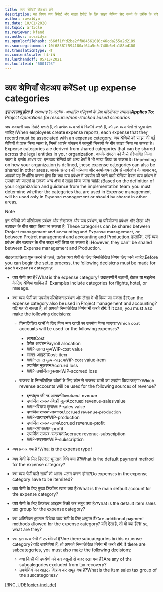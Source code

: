 ```yaml
---
title: व्यय श्रेणियाँ सेटअप करें
description: यह विषय व्यय रिपोर्ट और साझा रिपोर्ट के लिए साझा श्रेणियां सेट करने के तरीके के बारे में जानकारी प्रदान करता है।
author: suvaidya
ms.date: 10/01/2020
ms.topic: article
ms.reviewer: kfend
ms.author: suvaidya
ms.openlocfilehash: d66df1ffd2be2ff884561010c46cda255a2d2189
ms.sourcegitcommit: 40f68387f594180af64a5e5c748b6efa188bd300
ms.translationtype: HT
ms.contentlocale: hi-IN
ms.lasthandoff: 05/10/2021
ms.locfileid: "6001793"
---
```

# <a name="set-up-expense-categories"></a><span data-ttu-id="4e568-103">व्यय श्रेणियाँ सेटअप करें</span><span class="sxs-lookup"><span data-stu-id="4e568-103">Set up expense categories</span></span>

<span data-ttu-id="4e568-104">_**इस पर लागू होता है:** संसाधन/गैर-स्टॉक -आधारित परिदृश्यों के लिए परियोजना संचालन_</span><span class="sxs-lookup"><span data-stu-id="4e568-104">_**Applies To:** Project Operations for resource/non-stocked based scenarios_</span></span>

<span data-ttu-id="4e568-105">जब कर्मचारी व्यय रिपोर्ट बनाते हैं, तो प्रत्येक व्यय जो वे रिकॉर्ड करते हैं, को एक व्यय श्रेणी से जुड़ा होना चाहिए।</span><span class="sxs-lookup"><span data-stu-id="4e568-105">When employees create expense reports, each expense that they record must be associated with an expense category.</span></span> <span data-ttu-id="4e568-106">व्यय श्रेणियों को साझा की गई श्रेणियों से प्राप्त किया जाता है, जिन्हें आपके संगठन में कानूनी निकायों के बीच साझा किया जा सकता है।</span><span class="sxs-lookup"><span data-stu-id="4e568-106">Expense categories are derived from shared categories that can be shared across the legal entities in your organization.</span></span> <span data-ttu-id="4e568-107">आपके संगठन को कैसे परिभाषित किया जाता है, इसके आधार पर, इन व्यय श्रेणियों को अन्य क्षेत्रों में भी साझा किया जा सकता है।</span><span class="sxs-lookup"><span data-stu-id="4e568-107">Depending on how your organization is defined, these expense categories can also be shared in other areas.</span></span> <span data-ttu-id="4e568-108">आपके संगठन की परिभाषा और कार्यान्वयन टीम से मार्गदर्शन के आधार पर, आपको यह निर्धारित करना होगा कि क्या व्यय प्रबंधन में उपयोग की जाने वाली श्रेणियां केवल व्यय प्रबंधन में उपयोग की जाएंगी या उनको अन्य क्षेत्रों में साझा किया जाना चाहिए।</span><span class="sxs-lookup"><span data-stu-id="4e568-108">Based on the definition of your organization and guidance from the implementation team, you must determine whether the categories that are used in Expense management will be used only in Expense management or should be shared in other areas.</span></span>

> [!NOTE]
> <span data-ttu-id="4e568-109">इन श्रेणियों को परियोजना प्रबंधन और लेखांकन और व्यय प्रबंधन, या परियोजना प्रबंधन और लेखा और उत्पादन के बीच साझा किया जा सकता है।</span><span class="sxs-lookup"><span data-stu-id="4e568-109">These categories can be shared between Project management and accounting and Expense management, or between Project management and accounting and Production.</span></span> <span data-ttu-id="4e568-110">हालांकि, उन्हें व्यय प्रबंधन और उत्पादन के बीच साझा नहीं किया जा सकता है।</span><span class="sxs-lookup"><span data-stu-id="4e568-110">However, they can't be shared between Expense management and Production.</span></span>

<span data-ttu-id="4e568-111">सेटअप प्रक्रिया शुरू करने से पहले, प्रत्येक व्यय श्रेणी के लिए निम्नलिखित निर्णय लिए जाने चाहिए:</span><span class="sxs-lookup"><span data-stu-id="4e568-111">Before you can begin the setup process, the following decisions must be made for each expense category:</span></span>

- <span data-ttu-id="4e568-112">व्यय श्रेणी क्या है?</span><span class="sxs-lookup"><span data-stu-id="4e568-112">What is the expense category?</span></span> <span data-ttu-id="4e568-113">उदाहरणों में उड़ानों, होटल या माइलेज के लिए श्रेणियां शामिल हैं।</span><span class="sxs-lookup"><span data-stu-id="4e568-113">Examples include categories for flights, hotel, or mileage.</span></span>
- <span data-ttu-id="4e568-114">क्या व्यय श्रेणी का उपयोग परियोजना प्रबंधन और लेखा में भी किया जा सकता है?</span><span class="sxs-lookup"><span data-stu-id="4e568-114">Can the expense category also be used in Project management and accounting?</span></span> <span data-ttu-id="4e568-115">यदि यह हो सकता है, तो आपको निम्नलिखित निर्णय भी करने होंगे:</span><span class="sxs-lookup"><span data-stu-id="4e568-115">If it can, you must also make the following decisions:</span></span>

    - <span data-ttu-id="4e568-116">निम्नलिखित खर्चों के लिए किन व्यय खातों का उपयोग किया जाएगा?</span><span class="sxs-lookup"><span data-stu-id="4e568-116">Which cost accounts will be used for the following expenses?</span></span>

        - <span data-ttu-id="4e568-117">लागत</span><span class="sxs-lookup"><span data-stu-id="4e568-117">Cost</span></span>
        - <span data-ttu-id="4e568-118">पेरोल आवंटन</span><span class="sxs-lookup"><span data-stu-id="4e568-118">Payroll allocation</span></span>
        - <span data-ttu-id="4e568-119">WIP-लागत मूल्य</span><span class="sxs-lookup"><span data-stu-id="4e568-119">WIP-cost value</span></span>
        - <span data-ttu-id="4e568-120">लागत-आइटम</span><span class="sxs-lookup"><span data-stu-id="4e568-120">Cost-item</span></span>
        - <span data-ttu-id="4e568-121">WIP-लागत मूल्य-आइटम</span><span class="sxs-lookup"><span data-stu-id="4e568-121">WIP-cost value-item</span></span>
        - <span data-ttu-id="4e568-122">उपार्जित नुकसान</span><span class="sxs-lookup"><span data-stu-id="4e568-122">Accrued loss</span></span>
        - <span data-ttu-id="4e568-123">WIP-उपार्जित नुकसान</span><span class="sxs-lookup"><span data-stu-id="4e568-123">WIP-accrued loss</span></span>

    - <span data-ttu-id="4e568-124">राजस्व के निम्नलिखित स्रोतों के लिए कौन से राजस्व खातों का उपयोग किया जाएगा?</span><span class="sxs-lookup"><span data-stu-id="4e568-124">Which revenue accounts will be used for the following sources of revenue?</span></span>

        - <span data-ttu-id="4e568-125">इनवॉइस की गई आमदनी</span><span class="sxs-lookup"><span data-stu-id="4e568-125">Invoiced revenue</span></span>
        - <span data-ttu-id="4e568-126">उपार्जित राजस्व-बिक्री मूल्य</span><span class="sxs-lookup"><span data-stu-id="4e568-126">Accrued revenue-sales value</span></span>
        - <span data-ttu-id="4e568-127">WIP-विक्रय मूल्य</span><span class="sxs-lookup"><span data-stu-id="4e568-127">WIP-sales value</span></span>
        - <span data-ttu-id="4e568-128">उपार्जित राजस्व-उत्पादन</span><span class="sxs-lookup"><span data-stu-id="4e568-128">Accrued revenue-production</span></span>
        - <span data-ttu-id="4e568-129">WIP-उत्पादन</span><span class="sxs-lookup"><span data-stu-id="4e568-129">WIP-production</span></span>
        - <span data-ttu-id="4e568-130">उपार्जित राजस्व-लाभ</span><span class="sxs-lookup"><span data-stu-id="4e568-130">Accrued revenue-profit</span></span>
        - <span data-ttu-id="4e568-131">WIP-लाभ</span><span class="sxs-lookup"><span data-stu-id="4e568-131">WIP-profit</span></span>
        - <span data-ttu-id="4e568-132">उपार्जित राजस्व-सदस्यता</span><span class="sxs-lookup"><span data-stu-id="4e568-132">Accrued revenue-subscription</span></span>
        - <span data-ttu-id="4e568-133">WIP-सदस्यता</span><span class="sxs-lookup"><span data-stu-id="4e568-133">WIP-subscription</span></span>

- <span data-ttu-id="4e568-134">व्यय प्रकार क्या है?</span><span class="sxs-lookup"><span data-stu-id="4e568-134">What is the expense type?</span></span>
- <span data-ttu-id="4e568-135">व्यय श्रेणी के लिए डिफ़ॉल्ट भुगतान विधि क्या है?</span><span class="sxs-lookup"><span data-stu-id="4e568-135">What is the default payment method for the expense category?</span></span>
- <span data-ttu-id="4e568-136">क्या व्यय श्रेणी वाले खर्चों को अलग-अलग करना होगा?</span><span class="sxs-lookup"><span data-stu-id="4e568-136">Do expenses in the expense category have to be itemized?</span></span>
- <span data-ttu-id="4e568-137">व्यय श्रेणी के लिए मुख्य डिफ़ॉल्ट खाता क्या है?</span><span class="sxs-lookup"><span data-stu-id="4e568-137">What is the main default account for the expense category?</span></span>
- <span data-ttu-id="4e568-138">व्यय श्रेणी के लिए डिफ़ॉल्ट आइटम बिक्री कर समूह क्या है?</span><span class="sxs-lookup"><span data-stu-id="4e568-138">What is the default item sales tax group for the expense category?</span></span>
- <span data-ttu-id="4e568-139">क्या अतिरिक्त भुगतान विधियां व्यय श्रेणी के लिए अनुमत हैं?</span><span class="sxs-lookup"><span data-stu-id="4e568-139">Are additional payment methods allowed for the expense category?</span></span> <span data-ttu-id="4e568-140">यदि ऐसा है, तो वो क्या हैं?</span><span class="sxs-lookup"><span data-stu-id="4e568-140">If so, what are they?</span></span>
- <span data-ttu-id="4e568-141">क्या इस व्यय श्रेणी में उपश्रेणियां हैं?</span><span class="sxs-lookup"><span data-stu-id="4e568-141">Are there subcategories in this expense category?</span></span> <span data-ttu-id="4e568-142">यदि उपश्रेणियां हैं, तो आपको निम्नलिखित निर्णय भी करने होंगे:</span><span class="sxs-lookup"><span data-stu-id="4e568-142">If there are subcategories, you must also make the following decisions:</span></span>

    - <span data-ttu-id="4e568-143">क्या किसी भी उपश्रेणी को कर वसूली से बाहर रखा गया है?</span><span class="sxs-lookup"><span data-stu-id="4e568-143">Are any of the subcategories excluded from tax recovery?</span></span>
    - <span data-ttu-id="4e568-144">उपश्रेणियों का आइटम विक्रय कर समूह क्या है?</span><span class="sxs-lookup"><span data-stu-id="4e568-144">What is the item sales tax group of the subcategories?</span></span>


[!INCLUDE[footer-include](../includes/footer-banner.md)]